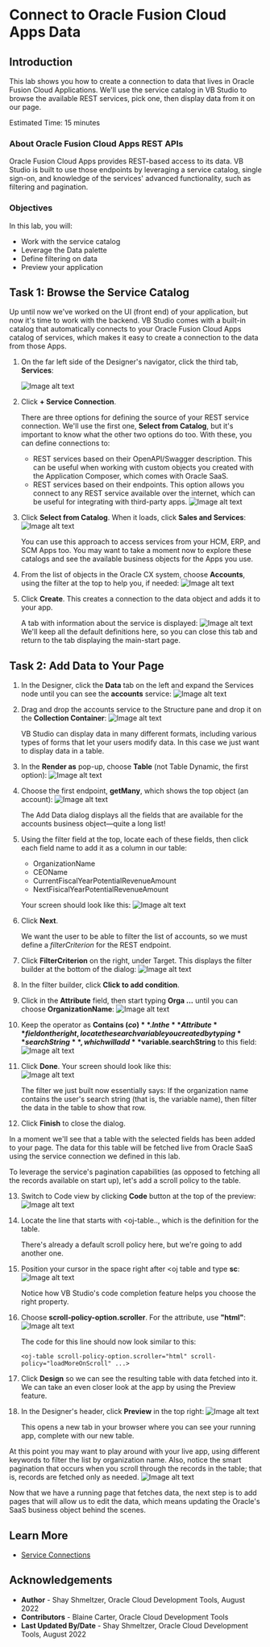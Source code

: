 # Connect to Oracle Fusion Cloud Apps Data

## Introduction

This lab shows you how to create a connection to data that lives in Oracle Fusion Cloud Applications. We'll use the service catalog in VB Studio to browse the available REST services, pick one, then display data from it on our page.

Estimated Time: 15 minutes

### About Oracle Fusion Cloud Apps REST APIs
Oracle Fusion Cloud Apps provides REST-based access to its data. VB Studio is built to use those endpoints by leveraging a service catalog, single sign-on, and knowledge of the services' advanced functionality, such as filtering and pagination.

### Objectives

In this lab, you will:
* Work with the service catalog
* Leverage the Data palette
* Define filtering on data
* Preview your application

## Task 1: Browse the Service Catalog

Up until now we've worked on the UI (front end) of your application, but now it's time to work with the backend. VB Studio comes with a built-in catalog that automatically connects to your Oracle Fusion Cloud Apps catalog of services, which makes it easy to create a connection to the data from those Apps.

1. On the far left side of the Designer's navigator, click the third tab, **Services**:

	![Image alt text](images/servicetab.png)

2. Click **+ Service Connection**.

	There are three options for defining the source of your REST service connection. We'll use the first one, **Select from Catalog**, but it's important to know what the other two options do too.  With these, you can define connections to:
	 * REST services based on their OpenAPI/Swagger description. This can be useful when working with custom objects you created with the Application Composer, which comes with Oracle SaaS.
	* REST services based on their endpoints. This option allows you connect to any REST service available over the internet, which can be useful for integrating with third-party apps.
		  ![Image alt text](images/serviceoptions.png)


4. Click **Select from Catalog**. When it loads, click **Sales and Services**:
	  ![Image alt text](images/catalog.png)

	You can use this approach to access services from your HCM, ERP, and SCM Apps too. You may want to take a moment now to explore these catalogs and see the available business objects for the Apps you use.

5. From the list of objects in the Oracle CX system, choose **Accounts**, using the filter at the top to help you, if needed:
	  ![Image alt text](images/endpoints.png)

6. Click **Create**. This creates a connection to the data object and adds it to your app.		

	A tab with information about the service is displayed:
	  ![Image alt text](images/servicedef.png)
		We'll keep all the default definitions here, so you can close this tab and return to the tab displaying the main-start page.
## Task 2: Add Data to Your Page

1. In the Designer, click the **Data** tab on the left and expand the Services node until you can see the **accounts** service:
	  ![Image alt text](images/datapalette.png)
2. Drag and drop the accounts service to the Structure pane and drop it on the **Collection Container**:
	  ![Image alt text](images/drag1.png)

	VB Studio can display data in many different formats, including various types of forms that let your users modify data. In this case we just want to display data in a table.   

3. In the **Render as** pop-up, choose **Table** (not Table Dynamic, the first option):
	  ![Image alt text](images/table.png)
4. Choose the first endpoint, **getMany**, which shows the top object (an account):
	  ![Image alt text](images/getmany.png)

	The Add Data dialog displays all the fields that are available for the accounts business object&mdash;quite a long list!  

5. Using the filter field at the top, locate each of these fields, then click each field name to add it as a column in our table:
	* OrganizationName
	* CEOName
	* CurrentFiscalYearPotentialRevenueAmount
	* NextFisicalYearPotentialRevenueAmount

	Your screen should look like this:
	  ![Image alt text](images/fields2.png)

6. Click **Next**.

	We want the user to be able to filter the list of accounts, so we must define a *filterCriterion* for the REST endpoint.

7. Click **FilterCriterion** on the right, under Target.
	This displays the filter builder at the bottom of the dialog:
	  ![Image alt text](images/FilterCriterion.png)
8. In the filter builder, click **Click to add condition**.
9. Click in the **Attribute** field, then start typing **Orga ...** until you can choose **OrganizationName**:
	  ![Image alt text](images/name.png)

10. Keep the operator as **Contains ($co)**. In the **Attribute** field on the right, locate the search variable you created by typing **searchString**, which will add **$variable.searchString** to this field:
			  ![Image alt text](images/search.png)


11. Click **Done**.  Your screen should look like this: 			
					  ![Image alt text](images/condition.png)

	The filter we just built now essentially says: If the organization name contains the user's search string (that is, the variable name), then filter the data in the table to show that row.

12. Click **Finish** to close the dialog.

In a moment we'll see that a table with the selected fields has been added to your page. The data for this table will be fetched live from Oracle SaaS using the service connection we defined in this lab.

To leverage the service's pagination capabilities (as opposed to fetching all the records available on start up), let's add a scroll policy to the table.

13. Switch to Code view by clicking **Code** button at the top of the preview:
					  ![Image alt text](images/codeview.png)
14. Locate the line that starts with <oj-table.., which is the definition for the table.

	There's already a default scroll policy here, but we're going to add another one.

15. Position your cursor in the space right after <oj table and type **sc**:
					  ![Image alt text](images/scrollpolicy.png)

	Notice how VB Studio's code completion feature helps you choose the right property.

16. Choose **scroll-policy-option.scroller**. For the attribute, use **"html"**:
											  ![Image alt text](images/html.png)

	  The code for this line should now look similar to this:

		<oj-table scroll-policy-option.scroller="html" scroll-policy="loadMoreOnScroll" ...>

17. Click **Design** so we can see the resulting table with data fetched into it. We can take an even closer look at the app by using the Preview feature.  

18. In the Designer's header, click **Preview** in the top right:
											  ![Image alt text](images/preview.png)

	This opens a new tab in your browser where you can see your running app, complete with our new table.

At this point you may want to play around with your live app, using different keywords to filter the list by organization name. Also, notice the smart pagination that occurs when you scroll through the records in the table; that is, records are fetched only as needed.
											  ![Image alt text](images/results.png)

Now that we have a running page that fetches data, the next step is to add pages that will allow us to edit the data, which means updating the Oracle's SaaS business object behind the scenes.

## Learn More

* [Service Connections](https://docs.oracle.com/en/cloud/paas/visual-builder/visualbuilder-building-appui/add-service-connections-your-extension1.html)


## Acknowledgements
* **Author** - Shay Shmeltzer, Oracle Cloud Development Tools, August 2022
* **Contributors** -  Blaine Carter, Oracle Cloud Development Tools
* **Last Updated By/Date** - Shay Shmeltzer, Oracle Cloud Development Tools, August 2022
